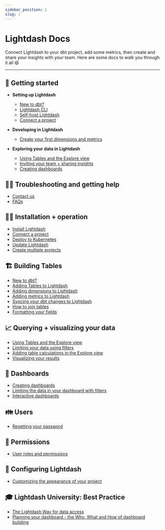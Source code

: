 ```yaml
---
sidebar_position: 1
slug: /
---
```


# Lightdash Docs

Connect Lightdash to your dbt project, add some metrics, then create and share your insights with your team. Here are some docs to walk you through it all 😄

---

## 🌟 Getting started

- **Setting up Lightdash**

  - [New to dbt?](/get-started/setup-lightdash/new-to-dbt.mdx)
  - [Lightdash CLI](/get-started/setup-lightdash/lightdash-cli.mdx)
  - [Self-host Lightdash](/get-started/setup-lightdash/install-lightdash.mdx)
  - [Connect a project](/get-started/setup-lightdash/connect-project.mdx)  

- **Developing in Lightdash**

  - [Create your first dimensions and metrics](/get-started/setup-lightdash/add-metrics.mdx)  

- **Exploring your data in Lightdash**

  - [Using Tables and the Explore view](/get-started/exploring-data/using-explores.md)
  - [Inviting your team + sharing insights](/get-started/exploring-data/sharing-insights.mdx)
  - [Creating dashboards](/get-started/exploring-data/dashboards.md)

## 🙋‍♀️ Troubleshooting and getting help

- [Contact us](/help-and-contact/contact/contact_info.md)
- [FAQs](/help-and-contact/faqs/faqs.md)

## 👩‍💻 Installation + operation

- [Install Lightdash](/get-started/setup-lightdash/install-lightdash.mdx)
- [Connect a project](/get-started/setup-lightdash/connect-project.mdx)
- [Deploy to Kubernetes](/guides/how-to-deploy-to-kubernetes.md)
- [Update Lightdash](/references/update-lightdash.md)
- [Create multiple projects](/guides/how-to-create-multiple-projects.md)

## 🏗 Building Tables

- [New to dbt?](/get-started/setup-lightdash/new-to-dbt.mdx)
- [Adding Tables to Lightdash](/guides/adding-tables-to-lightdash.mdx)
- [Adding dimensions to Lightdash](/guides/how-to-create-dimensions.md)
- [Adding metrics to Lightdash](/guides/how-to-create-metrics.mdx)
- [Syncing your dbt changes to Lightdash](/references/syncing_your_dbt_changes.md)
- [How to join tables](/guides/how-to-join-tables.md)
- [Formatting your fields](/guides/formatting-your-fields.md)

## 📈 Querying + visualizing your data

- [Using Tables and the Explore view](/get-started/exploring-data/using-explores.md)
- [Limiting your data using filters](/guides/limiting-data-using-filters.md#adding-filters-in-the-explore-view)
- [Adding table calculations in the Explore view](/guides/table-calculations/adding-table-calculations.mdx)
- [Visualizing your results](/guides/visualizing-your-results.mdx)

## 🎯 Dashboards

- [Creating dashboards](/get-started/exploring-data/dashboards.md)
- [Limiting the data in your dashboard with filters](/guides/limiting-data-using-filters.md#adding-filters-to-your-dashboard)
- [Interactive dashboards](/guides/interactive-dashboards.mdx)

## 👪 Users

- [Resetting your password](/guides/how-to-reset-your-password.md)

## 🔐 Permissions

- [User roles and permissions](/references/user_roles_and_permissions.md)

## 🎨 Configuring Lightdash

- [Customizing the appearance of your project](/guides/customizing-the-appearance-of-your-project.md)

## 🎓 Lightdash University: Best Practice

- [The Lightdash Way for data access](/best-practice/lightdash-way.md)
- [Planning your dashboard - the Who, What and How of dashboard building](/best-practice/planning-your-dashboard.md)
